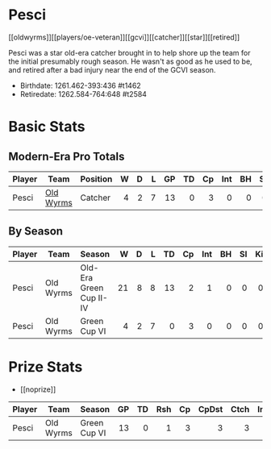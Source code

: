 # Pesci

[[oldwyrms]][[players/oe-veteran]][[gcvi]][[catcher]][[star]][[retired]]

Pesci was a star old-era catcher brought in to help shore up the team for the initial presumably rough season. He wasn't as good as he used to be, and retired after a bad injury near the end of the GCVI season.

* Birthdate: 1261.462-393:436 #t1462
* Retiredate: 1262.584-764:648 #t2584 

# Basic Stats

## Modern-Era Pro Totals

| Player           | Team        | Position      | W | D | L | GP | TD | Cp | Int | BH | SI | Ki | MVP | SPP |
|------------------|-------------|---------------|--:|--:|--:|---:|---:|---:|----:|---:|---:|---:|----:|----:|
| Pesci | [Old Wyrms](../teams/oldwyrms) | Catcher  |    4 |    2 |    7 |   13 |    0 |    3 |    0 |    0 |    0 |    0 |    0 |    3 |

## By Season

| Player | Team         | Season          | W | D | L | TD | Cp | Int | BH | SI | Ki | MVP | SPP |
|--------|--------------|-----------------|--:|--:|--:|---:|---:|----:|---:|---:|---:|----:|----:|
| Pesci | Old Wyrms | Old-Era Green Cup II-IV |    21 |    8 |    8 |    13 |    2 |    1 |    0 |    0 |    0 |    4 |    63 |
| Pesci | Old Wyrms | Green Cup VI |    4 |    2 |    7 |    0 |    3 |    0 |    0 |    0 |    0 |    0 |    3 |

# Prize Stats

* [[noprize]]

| Player | Team         | Season          | GP | TD | Rsh | Cp | CpDst | Ctch | Int | Cas | Blk | Sck | MVP | SPP |
|--------|--------------|-----------------|---:|---:|----:|---:|------:|-----:|----:|----:|----:|----:|----:|----:|
| Pesci | Old Wyrms | Green Cup VI | 13 |    0 |    1 |    3 |     3 |    3 |    0 |    0 |   32 |    5 |    0 |    3 |
